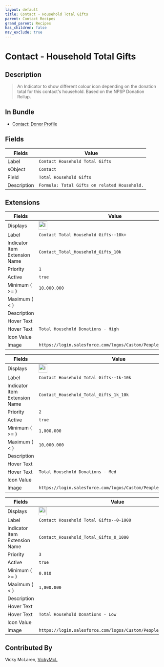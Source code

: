 ```yaml
---
layout: default
title: Contact - Household Total Gifts
parent: Contact Recipes
grand_parent: Recipes
has_children: false
nav_exclude: true
---
```


# Contact - Household Total Gifts 

## Description

> An Indicator to show different colour icon depending on the donation total for this contact's household. Based on the NPSP Donation Rollup.  

## In Bundle
* [Contact: Donor Profile](../contact/bundle-contact-donor-profile.md)

## Fields

| Fields | Value | 
|-----------|-----------|
|Label|`Contact Household Total Gifts`|
|sObject|`Contact`|
|Field|`Total Household Gifts`|
|Description|`Formula: Total Gifts on related Household.`


## Extensions

| Fields | Value |
|-----------|-----------|
|Displays|<img width="28" alt="image" src="https://user-images.githubusercontent.com/122455058/228927484-874b83a3-0060-4e05-9b49-cfe10aef4125.png">|
|Label|`Contact Total Household Gifts--10k+`|
|Indicator Item Extension Name|`Contact_Total_Household_Gifts_10k`|
|Priority|`1`|
|Active|`true`|
|Minimum ( >= )|`10,000.000`|
|Maximum ( < )|
|Description|
|Hover Text|
|Hover Text|`Total Household Donations - High`|
|Icon Value|
|Image|`https://login.salesforce.com/logos/Custom/People_Red/logo.png`|


| Fields | Value |
|-----------|-----------|
|Displays|<img width="28" alt="image" src="https://user-images.githubusercontent.com/122455058/228927919-f351a65b-89ba-47fb-a2bf-3bc562b9ac6f.png">
|Label|`Contact Household Total Gifts--1k-10k`|
|Indicator Item Extension Name|`Contact_Household_Total_Gifts_1k_10k`|
|Priority|`2`|
|Active|`true`|
|Minimum ( >= )|`1,000.000`|
|Maximum ( < )|`10,000.000`|
|Description|
|Hover Text|
|Hover Text|`Total Household Donations - Med`|
|Icon Value|
|Image|`https://login.salesforce.com/logos/Custom/People_Yellow/logo.png`|


| Fields | Value |
|-----------|-----------|
|Displays|<img width="27" alt="image" src="https://user-images.githubusercontent.com/122455058/228928266-35380856-ed07-4f5c-96d8-bfeafe420382.png">
|Label|`Contact Household Total Gifts--0-1000`|
|Indicator Item Extension Name|`Contact_Household_Total_Gifts_0_1000`|
|Priority|`3`|
|Active|`true`|
|Minimum ( >= )|`0.010`|
|Maximum ( < )|`1,000.000`|
|Description|
|Hover Text|
|Hover Text|`Total Household Donations - Low`|
|Icon Value|
|Image|`https://login.salesforce.com/logos/Custom/People_Green/logo.png`|


## Contributed By
Vicky McLaren, [VickyMcL](https://github.com/VickyMcL)